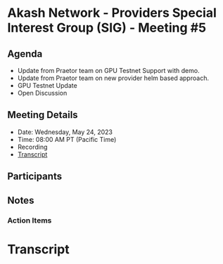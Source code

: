 
# Akash Network - Providers Special Interest Group (SIG) - Meeting #5

## Agenda

- Update from Praetor team on GPU Testnet Support with demo. 
- Update from Praetor team on new provider helm based approach.
- GPU Testnet Update
- Open Discussion


## Meeting Details

- Date: Wednesday, May 24, 2023
- Time: 08:00 AM PT (Pacific Time)
- Recording
- [Transcript](#transcript)

## Participants





## Notes






### Action Items






# **Transcript**
